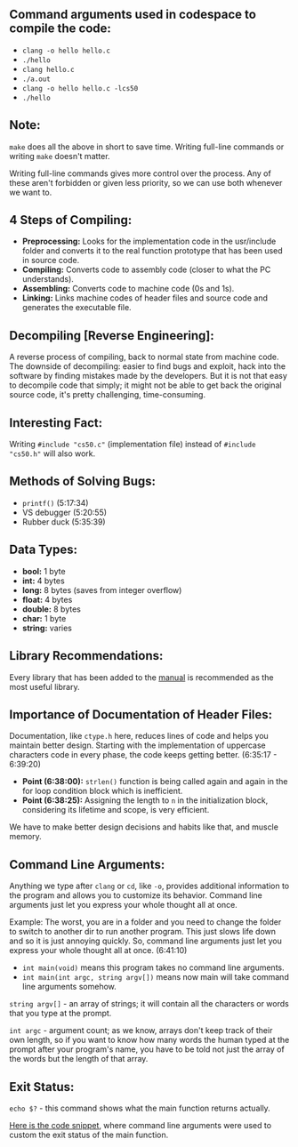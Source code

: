 <!DOCTYPE html>
<html lang="en">
<head>
    <meta charset="UTF-8">
    <meta name="viewport" content="width=device-width, initial-scale=1.0">
</head>
<body>

<section>
    <h2>Command arguments used in codespace to compile the code:</h2>
    <ul>
        <li><code>clang -o hello hello.c</code> <!-- command line arguments --></li>
        <li><code>./hello</code></li>
        <li><code>clang hello.c</code> <!-- default command --></li>
        <li><code>./a.out</code> <!-- assembler output default executable file generated by almost every compiler --></li>
        <li><code>clang -o hello hello.c -lcs50</code> <!-- compiled cs50 header file and linked it with hello.c --></li>
        <li><code>./hello</code></li>
    </ul>
</section>

<section>
    <h2>Note:</h2>
    <p><code>make</code> does all the above in short to save time. Writing full-line commands or writing <code>make</code> doesn't matter.</p>
    <p>Writing full-line commands gives more control over the process. Any of these aren't forbidden or given less priority, so we can use both whenever we want to.</p>
</section>

<section>
    <h2>4 Steps of Compiling:</h2>
    <ul>
        <li><strong>Preprocessing:</strong> Looks for the implementation code in the usr/include folder and converts it to the real function prototype that has been used in source code.</li>
        <li><strong>Compiling:</strong> Converts code to assembly code (closer to what the PC understands).</li>
        <li><strong>Assembling:</strong> Converts code to machine code (0s and 1s).</li>
        <li><strong>Linking:</strong> Links machine codes of header files and source code and generates the executable file.</li>
    </ul>
</section>

<section>
    <h2>Decompiling [Reverse Engineering]:</h2>
    <p>A reverse process of compiling, back to normal state from machine code. The downside of decompiling: easier to find bugs and exploit, hack into the software by finding mistakes made by the developers. But it is not that easy to decompile code that simply; it might not be able to get back the original source code, it's pretty challenging, time-consuming.</p>
</section>

<section>
    <h2>Interesting Fact:</h2>
    <p>Writing <code>#include "cs50.c"</code> (implementation file) instead of <code>#include "cs50.h"</code> will also work.</p>
</section>

<section>
    <h2>Methods of Solving Bugs:</h2>
    <ul>
        <li><code>printf()</code> <!-- (one of the debugging tools, see what is going on within your program) -->  (5:17:34)</li>
        <li>VS debugger <!-- (software to debug a program) --> (5:20:55)</li>
        <li>Rubber duck <!-- (talk to a rubber duck and explain the logic to him) --> (5:35:39)</li>
    </ul>
</section>

<section>
    <h2>Data Types:</h2>
    <ul>
        <li><strong>bool:</strong> 1 byte</li>
        <li><strong>int:</strong> 4 bytes</li>
        <li><strong>long:</strong> 8 bytes (saves from integer overflow)</li>
        <li><strong>float:</strong> 4 bytes</li>
        <li><strong>double:</strong> 8 bytes</li>
        <li><strong>char:</strong> 1 byte</li>
        <li><strong>string:</strong> varies</li>
    </ul>
</section>

<section>
    <h2>Library Recommendations:</h2>
    <p>Every library that has been added to the <a href="https://manual.cs50.io/" target="_blank">manual</a> is recommended as the most useful library.</p>
</section>

<section>
    <h2>Importance of Documentation of Header Files:</h2>
    <p>Documentation, like <code>ctype.h</code> here, reduces lines of code and helps you maintain better design. Starting with the implementation of uppercase characters code in every phase, the code keeps getting better. (6:35:17 - 6:39:20)</p>
    <ul>
        <li><strong>Point (6:38:00):</strong> <code>strlen()</code> function is being called again and again in the for loop condition block which is inefficient.</li>
        <li><strong>Point (6:38:25):</strong> Assigning the length to <code>n</code> in the initialization block, considering its lifetime and scope, is very efficient.</li>
    </ul>
    <p>We have to make better design decisions and habits like that, and muscle memory.</p>
</section>

<section>
    <h2>Command Line Arguments:</h2>
    <p>Anything we type after <code>clang</code> or <code>cd</code>, like <code>-o</code>, provides additional information to the program and allows you to customize its behavior. Command line arguments just let you express your whole thought all at once.</p>
    <p>Example: The worst, you are in a folder and you need to change the folder to switch to another dir to run another program. This just slows life down and so it is just annoying quickly. So, command line arguments just let you express your whole thought all at once. (6:41:10)</p>
    <ul>
        <li><code>int main(void)</code> means this program takes no command line arguments.</li>
        <li><code>int main(int argc, string argv[])</code> means now main will take command line arguments somehow.</li>
    </ul>
    <p><code>string argv[]</code> - an array of strings; it will contain all the characters or words that you type at the prompt.</p>
    <p><code>int argc</code> - argument count; as we know, arrays don't keep track of their own length, so if you want to know how many words the human typed at the prompt after your program's name, you have to be told not just the array of the words but the length of that array.</p>
</section>

<section>
    <h2>Exit Status:</h2>
    <p><code>echo $?</code> - this command shows what the main function returns actually.</p>
    <p><a href="https://github.com/nazmusweb-coding/vscode/blob/main/CS50/Week%202/Command%20line%20arguments/status.cpp" target="_blank">Here is the code snippet</a>, where command line arguments were used to custom the exit status of the main function.</p>
</section>

</body>
</html>
